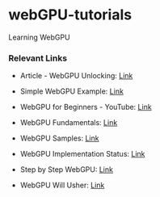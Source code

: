 # webGPU-tutorials
 Learning WebGPU


### Relevant Links

- Article - WebGPU Unlocking: [Link](https://developer.chrome.com/blog/webgpu-io2023/#:~:text=WebGPU%20is%20the%20successor%20to,GPU%20capabilities%20in%20the%20future.)

- Simple WebGPU Example: [Link](https://codelabs.developers.google.com/your-first-webgpu-app#0)

- WebGPU for Beginners - YouTube: [Link](https://youtube.com/playlist?list=PLn3eTxaOtL2Ns3wkxdyS3CiqkJuwQdZzn)

- WebGPU Fundamentals: [Link](https://webgpufundamentals.org/)

- WebGPU Samples: [Link](https://webgpu.github.io/webgpu-samples)

- WebGPU Implementation Status: [Link](https://github.com/gpuweb/gpuweb/wiki/Implementation-Status)

- Step by Step WebGPU: [Link](https://github.com/jack1232/WebGPU-Step-By-Step)

- WebGPU Will Usher: [Link](https://www.willusher.io/graphics/2023/04/10/0-to-gltf-triangle)
